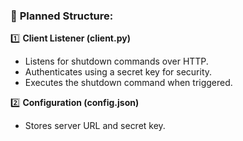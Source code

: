 ### 🔹 **Planned Structure:**

1️⃣ **Client Listener (client.py)**

* Listens for shutdown commands over HTTP.
* Authenticates using a secret key for security.
* Executes the shutdown command when triggered.

2️⃣ **Configuration (config.json)**

* Stores server URL and secret key.
